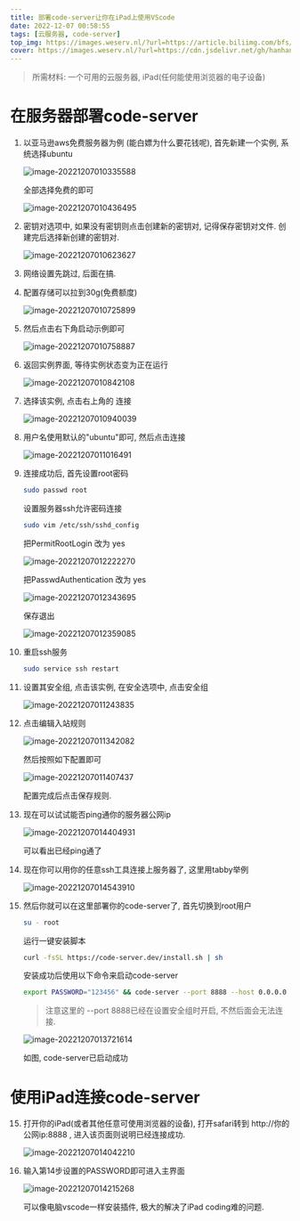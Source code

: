 ```yaml
---
title: 部署code-server让你在iPad上使用VScode
date: 2022-12-07 00:58:55
tags: [云服务器, code-server]
top_img: https://images.weserv.nl/?url=https://article.biliimg.com/bfs/article/dd3cd1e566b75ad5d6622b7c67229988b12a2060.jpg&default=https://article.biliimg.com/bfs/article/dd3cd1e566b75ad5d6622b7c67229988b12a2060.jpg
cover: https://images.weserv.nl/?url=https://cdn.jsdelivr.net/gh/hanhan3344/pic/note_pic/image-20221207014215268.png&default=https://cdn.jsdelivr.net/gh/hanhan3344/pic/note_pic/image-20221207014215268.png
---
```


> 所需材料: 一个可用的云服务器, iPad(任何能使用浏览器的电子设备)

# 在服务器部署code-server

1. 以亚马逊aws免费服务器为例 (能白嫖为什么要花钱呢), 首先新建一个实例, 系统选择ubuntu

   ![image-20221207010335588](https://cdn.jsdelivr.net/gh/hanhan3344/pic/note_pic/image-20221207010335588.png)

   全部选择免费的即可

   ![image-20221207010436495](https://cdn.jsdelivr.net/gh/hanhan3344/pic/note_pic/image-20221207010436495.png)

2. 密钥对选项中, 如果没有密钥则点击创建新的密钥对, 记得保存密钥对文件. 创建完后选择新创建的密钥对. 

   ![image-20221207010623627](https://cdn.jsdelivr.net/gh/hanhan3344/pic/note_pic/image-20221207010623627.png)

3. 网络设置先跳过, 后面在搞. 

4. 配置存储可以拉到30g(免费额度)

   ![image-20221207010725899](https://cdn.jsdelivr.net/gh/hanhan3344/pic/note_pic/image-20221207010725899.png)

5. 然后点击右下角启动示例即可

   ![image-20221207010758887](https://cdn.jsdelivr.net/gh/hanhan3344/pic/note_pic/image-20221207010758887.png)

6. 返回实例界面, 等待实例状态变为正在运行

   ![image-20221207010842108](https://cdn.jsdelivr.net/gh/hanhan3344/pic/note_pic/image-20221207010842108.png)

7. 选择该实例, 点击右上角的 连接 

   ![image-20221207010940039](https://cdn.jsdelivr.net/gh/hanhan3344/pic/note_pic/image-20221207010940039.png)

8. 用户名使用默认的"ubuntu"即可, 然后点击连接

   ![image-20221207011016491](https://cdn.jsdelivr.net/gh/hanhan3344/pic/note_pic/image-20221207011016491.png)

9. 连接成功后, 首先设置root密码

   ```bash
   sudo passwd root
   ```

   设置服务器ssh允许密码连接

   ```bash
   sudo vim /etc/ssh/sshd_config 
   ```

   把PermitRootLogin 改为 yes

   ![image-20221207012222270](https://cdn.jsdelivr.net/gh/hanhan3344/pic/note_pic/image-20221207012222270.png)

   把PasswdAuthentication 改为 yes

   ![image-20221207012343695](https://cdn.jsdelivr.net/gh/hanhan3344/pic/note_pic/image-20221207012343695.png)

   保存退出

   ![image-20221207012359085](https://cdn.jsdelivr.net/gh/hanhan3344/pic/note_pic/image-20221207012359085.png)

10. 重启ssh服务

    ```bash
    sudo service ssh restart
    ```

    

11. 设置其安全组, 点击该实例, 在安全选项中, 点击安全组

    ![image-20221207011243835](https://cdn.jsdelivr.net/gh/hanhan3344/pic/note_pic/image-20221207011243835.png)

12. 点击编辑入站规则

    ![image-20221207011342082](https://cdn.jsdelivr.net/gh/hanhan3344/pic/note_pic/image-20221207011342082.png)

    然后按照如下配置即可

    ![image-20221207011407437](https://cdn.jsdelivr.net/gh/hanhan3344/pic/note_pic/image-20221207011407437.png)

    配置完成后点击保存规则. 

13. 现在可以试试能否ping通你的服务器公网ip

    ![image-20221207014404931](https://cdn.jsdelivr.net/gh/hanhan3344/pic/note_pic/image-20221207014404931.png)

    可以看出已经ping通了

14. 现在你可以用你的任意ssh工具连接上服务器了, 这里用tabby举例

    ![image-20221207014543910](https://cdn.jsdelivr.net/gh/hanhan3344/pic/note_pic/image-20221207014543910.png)

14. 然后你就可以在这里部署你的code-server了, 首先切换到root用户

    ```bash
    su - root
    ```

    运行一键安装脚本

    ```bash
    curl -fsSL https://code-server.dev/install.sh | sh
    ```

    安装成功后使用以下命令来启动code-server

    ```bash
    export PASSWORD="123456" && code-server --port 8888 --host 0.0.0.0
    ```

    > 注意这里的 --port 8888已经在设置安全组时开启, 不然后面会无法连接.  

    ![image-20221207013721614](https://cdn.jsdelivr.net/gh/hanhan3344/pic/note_pic/image-20221207013721614.png)

    如图, code-server已启动成功

# 使用iPad连接code-server

15. 打开你的iPad(或者其他任意可使用浏览器的设备), 打开safari转到 http://你的公网ip:8888 , 进入该页面则说明已经连接成功. 

    ![image-20221207014042210](https://cdn.jsdelivr.net/gh/hanhan3344/pic/note_pic/image-20221207014042210.png)

16. 输入第14步设置的PASSWORD即可进入主界面

    ![image-20221207014215268](https://cdn.jsdelivr.net/gh/hanhan3344/pic/note_pic/image-20221207014215268.png)

    可以像电脑vscode一样安装插件, 极大的解决了iPad coding难的问题. 
